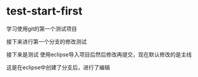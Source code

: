 # test-start-first
学习使用git的第一个测试项目

接下来进行第一个分支的修改测试

接下来是测试  使用eclipse导入项目后然后修改再提交，现在默认修改的是主线

这是在eclipse中创建了分支后，进行了编辑
